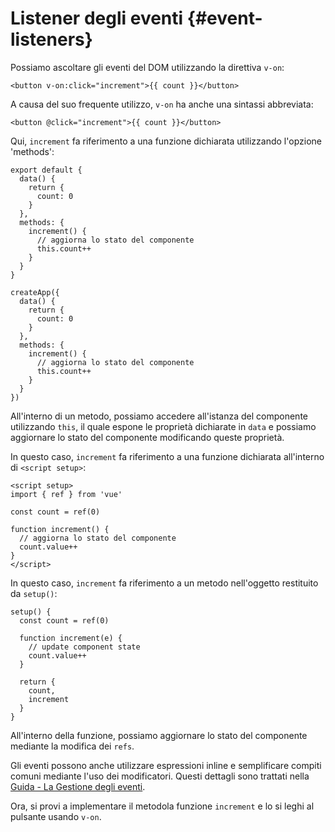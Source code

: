 # Listener degli eventi {#event-listeners}

Possiamo ascoltare gli eventi del DOM utilizzando la direttiva `v-on`:

```vue-html
<button v-on:click="increment">{{ count }}</button>
```

A causa del suo frequente utilizzo, `v-on` ha anche una sintassi abbreviata:

```vue-html
<button @click="increment">{{ count }}</button>
```

<div class="options-api">

Qui, `increment` fa riferimento a una funzione dichiarata utilizzando l'opzione 'methods':

<div class="sfc">

```js{7-12}
export default {
  data() {
    return {
      count: 0
    }
  },
  methods: {
    increment() {
      // aggiorna lo stato del componente
      this.count++
    }
  }
}
```

</div>
<div class="html">

```js{7-12}
createApp({
  data() {
    return {
      count: 0
    }
  },
  methods: {
    increment() {
      // aggiorna lo stato del componente
      this.count++
    }
  }
})
```

</div>

All'interno di un metodo, possiamo accedere all'istanza del componente utilizzando `this`, il quale espone le proprietà dichiarate in `data` e possiamo aggiornare lo stato del componente modificando queste proprietà.

</div>

<div class="composition-api">

<div class="sfc">

In questo caso, `increment` fa riferimento a una funzione dichiarata all'interno di `<script setup>`:

```vue{6-9}
<script setup>
import { ref } from 'vue'

const count = ref(0)

function increment() {
  // aggiorna lo stato del componente
  count.value++
}
</script>
```

</div>

<div class="html">

In questo caso, `increment` fa riferimento a un metodo nell'oggetto restituito da `setup()`:

```js{$}
setup() {
  const count = ref(0)

  function increment(e) {
    // update component state
    count.value++
  }

  return {
    count,
    increment
  }
}
```

</div>

All'interno della funzione, possiamo aggiornare lo stato del componente mediante la modifica dei `refs`.

</div>

Gli eventi possono anche utilizzare espressioni inline e semplificare compiti comuni mediante l'uso dei modificatori. Questi dettagli sono trattati nella <a target="_blank" href="/guide/essentials/event-handling.html">Guida - La Gestione degli eventi</a>. 

Ora, si provi a implementare <span class="options-api">il metodo</span><span class="composition-api">la funzione</span> `increment` e lo si leghi al pulsante usando `v-on`.
